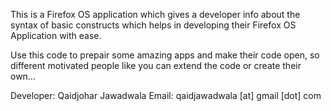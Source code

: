 This is a Firefox OS application which gives a developer info about the syntax of basic constructs which helps in developing their Firefox OS Application with ease.

Use this code to prepair some amazing apps and make their code open, so different motivated people like you can extend the code or create their own...


Developer: Qaidjohar Jawadwala
Email: qaidjawadwala [at] gmail [dot] com
